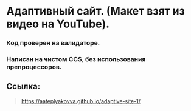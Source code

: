 # Адаптивный сайт. (Макет взят из видео на YouTube).
### Код проверен на валидаторе.
### Написан на чистом CCS, без использования препроцессоров.
## Ссылка:
>https://aateplyakovva.github.io/adaptive-site-1/

